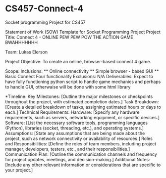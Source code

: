 # CS457-Connect-4
Socket programming Project for CS457


Statement of Work (SOW) Template for Socket Programming Project
Project Title:
Connect 4 - ONLINE PEW PEW POW THE ACTION GAME BWAHHHHHHH

Team:
Lukas Elerson

Project Objective:
To create an online, browser-based connect 4 game.

Scope:
Inclusions:
** Online connectivity
** Simple browser - based GUI
** Basic Connect Four functionality
Exclusions:
N/A
Deliverables:
Expect to have fully functioning python script to handle game mechanics and perhaps to handle GUI, otherwaise will be done with some html library

*Timeline:
Key Milestones:
[Outline the major milestones or checkpoints throughout the project, with estimated completion dates.]
Task Breakdown:
[Create a detailed breakdown of tasks, assigning estimated hours or days to each.]
Technical Requirements:
Hardware:
[Specify any hardware requirements, such as servers, networking equipment, or specific devices.]
Software:
[List the necessary software tools, programming languages (Python), libraries (socket, threading, etc.), and operating systems.]
Assumptions:
[State any assumptions that are being made about the project, such as network connectivity or availability of resources.]
Roles and Responsibilities:
[Define the roles of team members, including project manager, developers, testers, etc., and their responsibilities.]
Communication Plan:
[Outline the communication channels and frequency for project updates, meetings, and decision-making.]
Additional Notes:
[Include any other relevant information or considerations that are specific to your project.]
